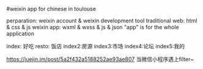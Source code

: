 #weixin app for chinese in toulouse

perparation: weixin account & weixin development tool 
traditional web: html &  css & js 
weixin app:      wxml & wxss & js & json
"app" is for the whole application

index: 好吃
  resto: 饭店
index2:房源
index3:市场
index4:论坛
index5:我的


https://juejin.im/post/5a2f432a5188252ae93ae807 当微信小程序遇上filter~